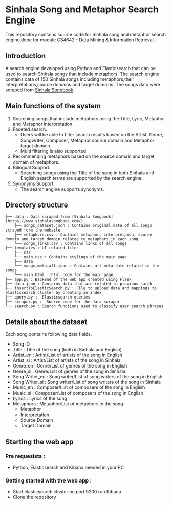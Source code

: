 # Sinhala Song and Metaphor Search Engine

This repository contains source code for Sinhala song and metaphor search engine done for module CS4642 - Data Mining & Information Retrieval.

## Introduction

A search engine developed using Python and Elasticsearch that can be used to search Sinhala songs that include metaphors. The search engine contains data of 150 Sinhala songs including metaphors,their interpretations,source domains and target domains. The songs data were scraped from [Sinhala Songbook](https://www.sinhalasongbook.com/).

## Main functions of the system

1. Searching songs that include metaphors using the Title, Lyric, Metaphor and Metaphor interpretation.
2. Faceted search.
   - Users will be able to filter search results based on the Artist, Genre, Songwriter, Composer, Metaphor source domain and Metaphor target domain.
   - Multi filtering is also supported.
3. Recommending metaphors based on the source domain and target domain of metaphors.
4. Bilingual Support.
   - Searching songs using the Title of the song in both Sinhala and English search terms are supported by the search engine.
5. Synonyms Support.
   - The search engine supports synonyms.

## Directory structure

```
├── data : Data scraped from [Sinhala Songbook](https://www.sinhalasongbook.com/)                    
    ├── songs_dataset.json : Contains original data of all songs scraped form the website
    ├── metaphors.csv : Contains metaphor, interpretaion, source domain and target domain related to metaphors in each song
    └── songs_links.csv : Contains links of all songs 
├── templates : UI related files                   
    ├── css 
	└── main.css : Contains stylings of the main page
    ├── data  
	└── songs_meta_all.json : Contains all meta date related to the songs
    └── main.html : html code for the main page  
├── app.py : Backend of the web app created using Flask 
├── data.json : Contains data that are related to previous sarch
├── insertToElasticSearch.py : File to upload data and mappings to elasticsearch cluster by creating an index
├── query.py :  Elasticsearch queries  
├── scraper.py :  Source code for the data scraper  
└── search.py : Search functions used to classify user search phrases  
```

## Details about the dataset

Each song contains following data fields.

* Song ID 
* Title : Title of the song (both in Sinhala and English)
* Artist_en : Artist/List of artists of the song  in English
* Artist_si : Artist/List of artists of the song  in Sinhala
* Genre_en : Genre/List of genres of the song in English
* Genre_si : Genre/List of genres of the song in Sinhala
* Song Writer_en : Song writer/List of song writers of the song in English
* Song Writer_si : Song writer/List of song writers of the song in Sinhala
* Music_en : Composer/List of composers of the song in English
* Music_si : Composer/List of composers of the song in English
* Lyrics : Lyrics of the song
* Metaphors : Metaphor/List of metaphors in the song
   - Metaphor
   - Interpretation
   - Source Domain
   - Target Domain

## Starting the web app

### Pre requesists :
   - Python, Elasticsearch and Kibana needed in your PC
   
### Getting started with the web app :
   - Start elasticsearch cluster on port 9200 run Kibana
   - Clone the repository

